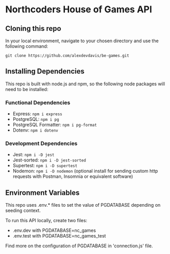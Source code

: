 # Northcoders House of Games API

## Cloning this repo

In your local environment, navigate to your chosen directory and use the following command:

``` git clone https://github.com/alexdevdavis/be-games.git ```

## Installing Dependencies

This repo is built with node.js and npm, so the following node packages will need to be installed:

### Functional Dependencies

- Express:  ```npm i express```
- PostgreSQL:  ```npm i pg```
- PostgreSQL Formatter:  ```npm i pg-format```
- Dotenv: ```npm i dotenv```

### Development Dependencies

- Jest:  ```npm i -D jest```
- Jest-sorted:  ```npm i -D jest-sorted```
- Supertest:  ```npm i -D supertest```
- Nodemon: ```npm i -D nodemon``` (optional install for sending custom http requests with Postman, Insomnia or equivalent software)

## Environment Variables

This repo uses .env.* files to set the value of PGDATABASE depending on seeding context.

To run this API locally, create two files:

* .env.dev with PGDATABASE=nc_games
* .env.test with PGDATABASE=nc_games_test

Find more on the configuration of PGDATABASE in 'connection.js' file.
